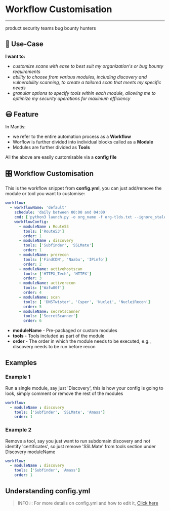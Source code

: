 # Workflow Customisation
---

<product-team>product security teams</product-team> <bug-bounty>bug bounty hunters </bug-bounty>

## 🤔 Use-Case
**I want to:**
- *customize scans with ease to best suit my organization's or bug bounty requirements*
- *ability to choose from various modules, including discovery and vulnerability scanning, to create a tailored scan that meets my specific needs*
- *granular options to specify tools within each module, allowing me to optimize my security operations for maximum efficiency*

## 😃 Feature
In Mantis:
- we refer to the entire automation process as a **Workflow**
- Worflow is further divided into individual blocks called as a **Module** 
- Modules are further divided as **Tools**

All the above are easily customisable via a **config file**

## 🎛️ Workflow Customisation

This is the workflow snippet from **config.yml**, you can just add/remove the module or tool you want to customise:

```yml
workflow:
  - workflowName: 'default'
    schedule: 'daily between 00:00 and 04:00'
    cmd: ['python3 launch.py -o org_name -f org-tlds.txt --ignore_stale --stale']
    workflowConfig:
      - moduleName : Route53
        tools: ['Route53'] 
        order: 1
      - moduleName : discovery
        tools: ['Subfinder', 'SSLMate'] 
        order: 1
      - moduleName: prerecon
        tools: ['FindCDN', 'Naabu', 'IPinfo'] 
        order: 2
      - moduleName: activehostscan
        tools: ['HTTPX_Tech', 'HTTPX']
        order: 3
      - moduleName: activerecon
        tools: ['Wafw00f']
        order: 4
      - moduleName: scan
        tools: [ 'DNSTwister', 'Csper', 'Nuclei', 'NucleiRecon']
        order: 5
      - moduleName: secretscanner
        tools: ['SecretScanner']
        order: 6

```

- **moduleName** - Pre-packaged or custom modules 
- **tools** - Tools included as part of the module 
- **order** - The order in which the module needs to be executed, e.g., discovery needs to be run before recon
## Examples
### Example 1
Run a single module, say just 'Discovery', this is how your config is going to look, simply comment or remove the rest of the modules

```yml
workflow: 
  - moduleName : discovery
    tools: ['Subfinder', 'SSLMate', 'Amass'] 
    order: 1
```

### Example 2
Remove a tool, say you just want to run subdomain discovery and not identify 'certificates', so just remove 'SSLMate' from tools section under Discovery moduleName

```yml
workflow: 
  - moduleName : discovery
    tools: ['Subfinder', 'Amass'] 
    order: 1
```
## Understanding config.yml
> INFO💡: For more details on config.yml and how to edit it, [Click here](/./mantis/configuration/configuration.md)